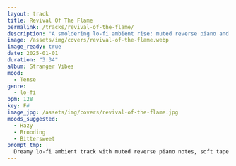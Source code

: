 ```yaml
---
layout: track
title: Revival Of The Flame
permalink: /tracks/revival-of-the-flame/
description: "A smoldering lo-fi ambient rise: muted reverse piano and swirling analog synths drift through soft tape hiss while a restrained 128 BPM pulse builds tension — nostalgia rekindled into quiet resolve."
image: /assets/img/covers/revival-of-the-flame.webp
image_ready: true
date: 2025-01-01
duration: "3:34"
album: Stranger Vibes
mood:
  - Tense
genre:
  - lo-fi
bpm: 128
key: F#
image_jpg: /assets/img/covers/revival-of-the-flame.jpg
moods_suggested:
  - Hazy
  - Brooding
  - Bittersweet
prompt_tmp: |
  Dreamy lo-fi ambient track with muted reverse piano notes, soft tape hiss, swirling analog synths, emotional nostalgic vibe,
---
```

